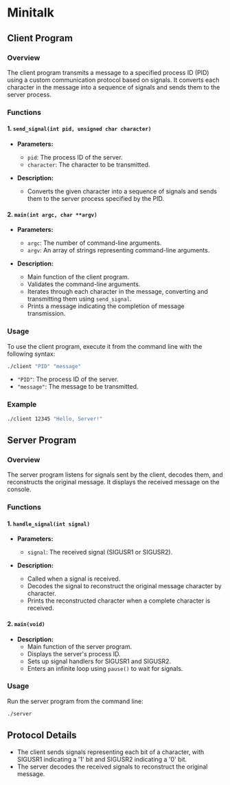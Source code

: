 # Minitalk

## Client Program

### Overview

The client program transmits a message to a specified process ID (PID) using a custom communication protocol based on signals. It converts each character in the message into a sequence of signals and sends them to the server process.

### Functions

#### 1. `send_signal(int pid, unsigned char character)`

- **Parameters:**
  - `pid`: The process ID of the server.
  - `character`: The character to be transmitted.

- **Description:**
  - Converts the given character into a sequence of signals and sends them to the server process specified by the PID.

#### 2. `main(int argc, char **argv)`

- **Parameters:**
  - `argc`: The number of command-line arguments.
  - `argv`: An array of strings representing command-line arguments.

- **Description:**
  - Main function of the client program.
  - Validates the command-line arguments.
  - Iterates through each character in the message, converting and transmitting them using `send_signal`.
  - Prints a message indicating the completion of message transmission.

### Usage

To use the client program, execute it from the command line with the following syntax:

```bash
./client "PID" "message"
```

- `"PID"`: The process ID of the server.
- `"message"`: The message to be transmitted.

### Example

```bash
./client 12345 "Hello, Server!"
```

## Server Program

### Overview

The server program listens for signals sent by the client, decodes them, and reconstructs the original message. It displays the received message on the console.

### Functions

#### 1. `handle_signal(int signal)`

- **Parameters:**
  - `signal`: The received signal (SIGUSR1 or SIGUSR2).

- **Description:**
  - Called when a signal is received.
  - Decodes the signal to reconstruct the original message character by character.
  - Prints the reconstructed character when a complete character is received.

#### 2. `main(void)`

- **Description:**
  - Main function of the server program.
  - Displays the server's process ID.
  - Sets up signal handlers for SIGUSR1 and SIGUSR2.
  - Enters an infinite loop using `pause()` to wait for signals.

### Usage

Run the server program from the command line:

```bash
./server
```

## Protocol Details

- The client sends signals representing each bit of a character, with SIGUSR1 indicating a '1' bit and SIGUSR2 indicating a '0' bit.
- The server decodes the received signals to reconstruct the original message.